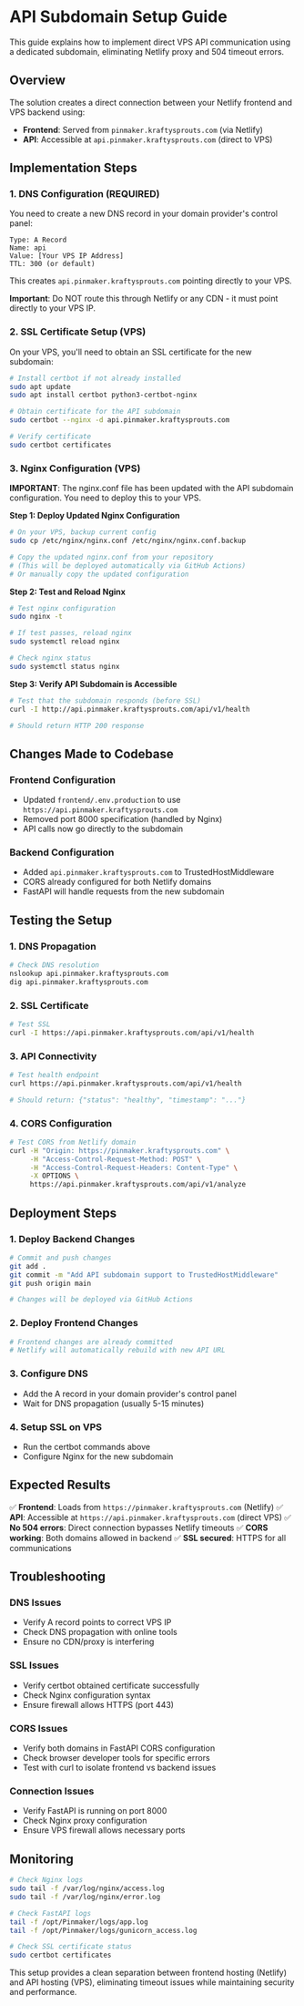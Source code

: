 # API Subdomain Setup Guide

This guide explains how to implement direct VPS API communication using a dedicated subdomain, eliminating Netlify proxy and 504 timeout errors.

## Overview

The solution creates a direct connection between your Netlify frontend and VPS backend using:
- **Frontend**: Served from `pinmaker.kraftysprouts.com` (via Netlify)
- **API**: Accessible at `api.pinmaker.kraftysprouts.com` (direct to VPS)

## Implementation Steps

### 1. DNS Configuration (REQUIRED)

You need to create a new DNS record in your domain provider's control panel:

```
Type: A Record
Name: api
Value: [Your VPS IP Address]
TTL: 300 (or default)
```

This creates `api.pinmaker.kraftysprouts.com` pointing directly to your VPS.

**Important**: Do NOT route this through Netlify or any CDN - it must point directly to your VPS IP.

### 2. SSL Certificate Setup (VPS)

On your VPS, you'll need to obtain an SSL certificate for the new subdomain:

```bash
# Install certbot if not already installed
sudo apt update
sudo apt install certbot python3-certbot-nginx

# Obtain certificate for the API subdomain
sudo certbot --nginx -d api.pinmaker.kraftysprouts.com

# Verify certificate
sudo certbot certificates
```

### 3. Nginx Configuration (VPS)

**IMPORTANT**: The nginx.conf file has been updated with the API subdomain configuration. You need to deploy this to your VPS.

**Step 1: Deploy Updated Nginx Configuration**
```bash
# On your VPS, backup current config
sudo cp /etc/nginx/nginx.conf /etc/nginx/nginx.conf.backup

# Copy the updated nginx.conf from your repository
# (This will be deployed automatically via GitHub Actions)
# Or manually copy the updated configuration
```

**Step 2: Test and Reload Nginx**
```bash
# Test nginx configuration
sudo nginx -t

# If test passes, reload nginx
sudo systemctl reload nginx

# Check nginx status
sudo systemctl status nginx
```

**Step 3: Verify API Subdomain is Accessible**
```bash
# Test that the subdomain responds (before SSL)
curl -I http://api.pinmaker.kraftysprouts.com/api/v1/health

# Should return HTTP 200 response
```

## Changes Made to Codebase

### Frontend Configuration
- Updated `frontend/.env.production` to use `https://api.pinmaker.kraftysprouts.com`
- Removed port 8000 specification (handled by Nginx)
- API calls now go directly to the subdomain

### Backend Configuration
- Added `api.pinmaker.kraftysprouts.com` to TrustedHostMiddleware
- CORS already configured for both Netlify domains
- FastAPI will handle requests from the new subdomain

## Testing the Setup

### 1. DNS Propagation
```bash
# Check DNS resolution
nslookup api.pinmaker.kraftysprouts.com
dig api.pinmaker.kraftysprouts.com
```

### 2. SSL Certificate
```bash
# Test SSL
curl -I https://api.pinmaker.kraftysprouts.com/api/v1/health
```

### 3. API Connectivity
```bash
# Test health endpoint
curl https://api.pinmaker.kraftysprouts.com/api/v1/health

# Should return: {"status": "healthy", "timestamp": "..."}
```

### 4. CORS Configuration
```bash
# Test CORS from Netlify domain
curl -H "Origin: https://pinmaker.kraftysprouts.com" \
     -H "Access-Control-Request-Method: POST" \
     -H "Access-Control-Request-Headers: Content-Type" \
     -X OPTIONS \
     https://api.pinmaker.kraftysprouts.com/api/v1/analyze
```

## Deployment Steps

### 1. Deploy Backend Changes
```bash
# Commit and push changes
git add .
git commit -m "Add API subdomain support to TrustedHostMiddleware"
git push origin main

# Changes will be deployed via GitHub Actions
```

### 2. Deploy Frontend Changes
```bash
# Frontend changes are already committed
# Netlify will automatically rebuild with new API URL
```

### 3. Configure DNS
- Add the A record in your domain provider's control panel
- Wait for DNS propagation (usually 5-15 minutes)

### 4. Setup SSL on VPS
- Run the certbot commands above
- Configure Nginx for the new subdomain

## Expected Results

✅ **Frontend**: Loads from `https://pinmaker.kraftysprouts.com` (Netlify)
✅ **API**: Accessible at `https://api.pinmaker.kraftysprouts.com` (direct VPS)
✅ **No 504 errors**: Direct connection bypasses Netlify timeouts
✅ **CORS working**: Both domains allowed in backend
✅ **SSL secured**: HTTPS for all communications

## Troubleshooting

### DNS Issues
- Verify A record points to correct VPS IP
- Check DNS propagation with online tools
- Ensure no CDN/proxy is interfering

### SSL Issues
- Verify certbot obtained certificate successfully
- Check Nginx configuration syntax
- Ensure firewall allows HTTPS (port 443)

### CORS Issues
- Verify both domains in FastAPI CORS configuration
- Check browser developer tools for specific errors
- Test with curl to isolate frontend vs backend issues

### Connection Issues
- Verify FastAPI is running on port 8000
- Check Nginx proxy configuration
- Ensure VPS firewall allows necessary ports

## Monitoring

```bash
# Check Nginx logs
sudo tail -f /var/log/nginx/access.log
sudo tail -f /var/log/nginx/error.log

# Check FastAPI logs
tail -f /opt/Pinmaker/logs/app.log
tail -f /opt/Pinmaker/logs/gunicorn_access.log

# Check SSL certificate status
sudo certbot certificates
```

This setup provides a clean separation between frontend hosting (Netlify) and API hosting (VPS), eliminating timeout issues while maintaining security and performance.